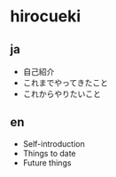# hirocueki

## ja

- 自己紹介
- これまでやってきたこと
- これからやりたいこと

## en

- Self-introduction
- Things to date
- Future things
